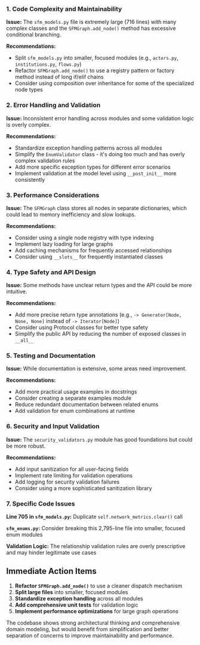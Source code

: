 ### 1. **Code Complexity and Maintainability**

**Issue:** The `sfm_models.py` file is extremely large (716 lines) with many complex classes and the `SFMGraph.add_node()` method has excessive conditional branching.

**Recommendations:**
- Split `sfm_models.py` into smaller, focused modules (e.g., `actors.py`, `institutions.py`, `flows.py`)
- Refactor `SFMGraph.add_node()` to use a registry pattern or factory method instead of long if/elif chains
- Consider using composition over inheritance for some of the specialized node types

### 2. **Error Handling and Validation**

**Issue:** Inconsistent error handling across modules and some validation logic is overly complex.

**Recommendations:**
- Standardize exception handling patterns across all modules
- Simplify the `EnumValidator` class - it's doing too much and has overly complex validation rules
- Add more specific exception types for different error scenarios
- Implement validation at the model level using `__post_init__` more consistently

### 3. **Performance Considerations**

**Issue:** The `SFMGraph` class stores all nodes in separate dictionaries, which could lead to memory inefficiency and slow lookups.

**Recommendations:**
- Consider using a single node registry with type indexing
- Implement lazy loading for large graphs
- Add caching mechanisms for frequently accessed relationships
- Consider using `__slots__` for frequently instantiated classes

### 4. **Type Safety and API Design**

**Issue:** Some methods have unclear return types and the API could be more intuitive.

**Recommendations:**
- Add more precise return type annotations (e.g., `-> Generator[Node, None, None]` instead of `-> Iterator[Node]`)
- Consider using Protocol classes for better type safety
- Simplify the public API by reducing the number of exposed classes in `__all__`

### 5. **Testing and Documentation**

**Issue:** While documentation is extensive, some areas need improvement.

**Recommendations:**
- Add more practical usage examples in docstrings
- Consider creating a separate examples module
- Reduce redundant documentation between related enums
- Add validation for enum combinations at runtime

### 6. **Security and Input Validation**

**Issue:** The `security_validators.py` module has good foundations but could be more robust.

**Recommendations:**
- Add input sanitization for all user-facing fields
- Implement rate limiting for validation operations
- Add logging for security validation failures
- Consider using a more sophisticated sanitization library

### 7. **Specific Code Issues**

**Line 705 in `sfm_models.py`:** Duplicate `self.network_metrics.clear()` call

**`sfm_enums.py`:** Consider breaking this 2,795-line file into smaller, focused enum modules

**Validation Logic:** The relationship validation rules are overly prescriptive and may hinder legitimate use cases

## Immediate Action Items

1. **Refactor `SFMGraph.add_node()`** to use a cleaner dispatch mechanism
2. **Split large files** into smaller, focused modules
3. **Standardize exception handling** across all modules
4. **Add comprehensive unit tests** for validation logic
5. **Implement performance optimizations** for large graph operations

The codebase shows strong architectural thinking and comprehensive domain modeling, but would benefit from simplification and better separation of concerns to improve maintainability and performance.